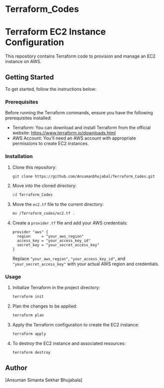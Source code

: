 # Terraform_Codes



# Terraform EC2 Instance Configuration

This repository contains Terraform code to provision and manage an EC2 instance on AWS.

## Getting Started

To get started, follow the instructions below:

### Prerequisites

Before running the Terraform commands, ensure you have the following prerequisites installed:

- Terraform: You can download and install Terraform from the official website: https://www.terraform.io/downloads.html
- AWS Account: You'll need an AWS account with appropriate permissions to create EC2 instances.

### Installation

1. Clone this repository:

    ```bash
    git clone https://github.com/Ansumanbhujabal/Terraform_Codes.git
    ```

2. Move into the cloned directory:

    ```bash
    cd Terraform_Codes
    ```

3. Move the `ec2.tf` file to the current directory:

    ```bash
    mv /Terraform_codes/ec2.tf .
    ```

4. Create a `provider.tf` file and add your AWS credentials:

    ```hcl
    provider "aws" {
      region     = "your_aws_region"
      access_key = "your_access_key_id"
      secret_key = "your_secret_access_key"
    }
    ```

   Replace `"your_aws_region"`, `"your_access_key_id"`, and `"your_secret_access_key"` with your actual AWS region and credentials.

### Usage

1. Initialize Terraform in the project directory:

    ```bash
    terraform init
    ```

2. Plan the changes to be applied:

    ```bash
    terraform plan
    ```

3. Apply the Terraform configuration to create the EC2 instance:

    ```bash
    terraform apply
    ```

4. To destroy the EC2 instance and associated resources:

    ```bash
    terraform destroy
    ```

## Author

[Ansuman Simanta Sekhar Bhujabala]

